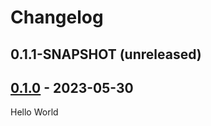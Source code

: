 # Changelog

## 0.1.1-SNAPSHOT (unreleased)

## [0.1.0] - 2023-05-30

Hello World

[0.1.0]: https://github.com/rbusarow/ktlint-gradle-plugin/releases/tag/0.1.0
